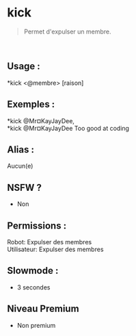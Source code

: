 # kick

> Permet d'expulser un membre.

<br>

## Usage :

*kick <@membre> [raison]

## Exemples :

*kick @Mr¤KayJayDee,
<br>*kick @Mr¤KayJayDee Too good at coding

## Alias :

Aucun(e)

## NSFW ?

- Non

## Permissions :

Robot: Expulser des membres
<br>
Utilisateur: Expulser des membres

## Slowmode :

- 3 secondes

## Niveau Premium

- Non premium